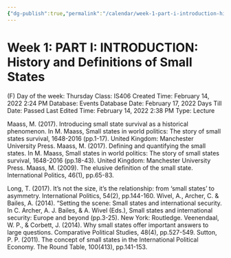 ```yaml
---
{"dg-publish":true,"permalink":"/calendar/week-1-part-i-introduction-history-and-definitions-of-small-states/"}
---
```


# Week 1: PART I: INTRODUCTION: History and Definitions of Small States

(F) Day of the week: Thursday
Class: IS406
Created Time: February 14, 2022 2:24 PM
Database: Events Database
Date: February 17, 2022
Days Till Date: Passed
Last Edited Time: February 14, 2022 2:38 PM
Type: Lecture

Maass, M. (2017). Introducing small state survival as a historical phenomenon. In M. Maass, Small
states in world politics: The story of small states survival, 1648-2016 (pp.1-17). United
Kingdom: Manchester University Press.
Maass, M. (2017). Defining and quantifying the small states. In M. Maass, Small states in world
politics: The story of small states survival, 1648-2016 (pp.18-43). United Kingdom:
Manchester University Press.
Maass, M. (2009). The elusive definition of the small state. International Politics, 46(1), pp.65-83.

Long, T. (2017). It’s not the size, it’s the relationship: from ‘small states’ to asymmetry. International
Politics, 54(2), pp.144-160.
Wivel, A., Archer, C. & Bailes, A. (2014). “Setting the scene: Small states and international security.
In C. Archer, A. J. Bailes, & A. Wivel (Eds.), Small states and international security: Europe
and beyond (pp.3-25). New York: Routledge.
Veenendaal, W. P., & Corbett, J. (2014). Why small states offer important answers to large questions.
Comparative Political Studies, 48(4), pp.527-549.
Sutton, P. P. (2011). The concept of small states in the International Political Economy. The Round
Table, 100(413), pp.141-153.
